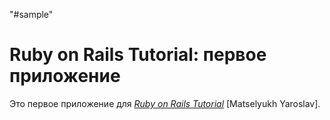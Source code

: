"#sample" 
# Ruby on Rails Tutorial: первое приложение

Это первое приложение для
[*Ruby on Rails Tutorial*](http://railstutorial.org/)
 [Matselyukh Yaroslav].